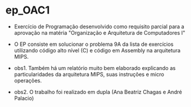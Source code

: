 # ep_OAC1
- Exercício de Programação desenvolvido como requisito parcial para a aprovação na matéria "Organização e Arquitetura de Computadores I"
  
- O EP consiste em solucionar o problema 9A da lista de exercícios utilizando código alto nível (C) e código em Assembly na arquitetura MIPS.

- obs1. Também há um relatório muito bem elaborado explicando as particularidades da arquitetura MIPS, suas instruções e micro operações.
- obs2. O trabalho foi realizado em dupla (Ana Beatriz Chagas e André Palacio)
